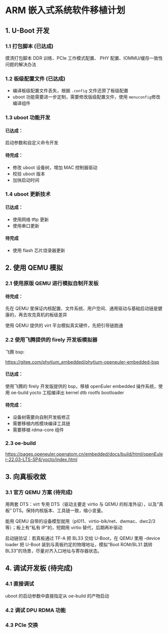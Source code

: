 # ARM 嵌入式系统软件移植计划

## 1. U-Boot 开发

### 1.1 打包脚本  (已达成)

摸清打包脚本 DDR 训练、PCIe 工作模式配置、 PHY 配置、IOMMU/缓存一致性问题的解决办法

### 1.2 板级配置文件  (已达成)

- 编译板级配置文件丢失，根据 `.config` 文件还原了板级配置
- uboot 功能需要进一步定制，需要修改版级配置文件，使用 `menuconfig`修改编译组件

### 1.3 uboot 功能开发

#### 已达成：

启动参数和自定义命令开发

#### 待完成：

- 修改 uboot 设备树，增加 MAC 控制器驱动
- 校验 uboot 版本
- 加快启动时间

### 1.4 uboot 更新技术

#### 已达成：

- 使用网络 tftp 更新
- 使用串口更新

#### 待完成

- 使用 flash 芯片烧录器更新

## 2. 使用 QEMU 模拟

### 2.1 使用原版 QEMU 进行模拟自制开发板

#### 待完成：

先在 QEMU 里保证内核配置、文件系统、用户空间、通用驱动与基础启动链是健康的，再去攻克真机的板级差异

使用 QEMU 提供的 virt 平台模拟真实硬件，先把引导链跑通

### 2.2 使用飞腾提供的 firely 开发板模拟器

飞腾 bsp:

https://gitee.com/phytium_embedded/phytium-openeuler-embedded-bsp


#### 已达成：

使用飞腾的 firely 开发版提供的 bsp，移植 openEuler embedded 操作系统，使用 oe-build yocto 工程编译出
kernel dtb rootfs bootloader

#### 待完成：

- 设备树需要向自制开发板修正
- 需要移植内核模块编译工具链
- 需要移植 rdma-core 组件

### 2.3 oe-build

https://pages.openeuler.openatom.cn/embedded/docs/build/html/openEuler-22.03-LTS-SP4/yocto/index.html

## 3. 向真板收敛

### 3.1 官方 QEMU 方案 (待完成)

用两套 DTS：virt 专用 DTS（驱动主要走 virtio 与 QEMU 的标准外设），以及“真板” DTS。保持内核版本、工具链一致，缩小变量。

能用 QEMU 自带的设备模型就用（pl011、virtio-blk/net、dwmac、dwc2/3 等）；板上有“私有 IP”的，短期用 virtio 替代，后期再补驱动

启动链验证：若真板通过 TF-A 把 BL33 交给 U-Boot，在 QEMU 里用 -device loader 把 U-Boot 装到与真板约定的物理地址，模拟“Boot
ROM/BL31 跳转 BL33”的场景，尽量对齐入口地址与寄存器状态。

## 4. 调试开发板 (待完成)

### 4.1 直接调试

uboot 的启动参数中直接指定从 oe-build 的产物启动

### 4.2 调试 DPU RDMA 功能

### 4.3 PCIe 交换

